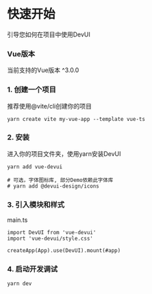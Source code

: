 # 快速开始

引导您如何在项目中使用DevUI

### Vue版本

当前支持的Vue版本 ^3.0.0

### 1. 创建一个项目

推荐使用@vite/cli创建你的项目

```
yarn create vite my-vue-app --template vue-ts
```

### 2. 安装

进入你的项目文件夹，使用yarn安装DevUI

```
yarn add vue-devui

# 可选，字体图标库, 部分Demo依赖此字体库
# yarn add @devui-design/icons
```

### 3. 引入模块和样式

main.ts

```
import DevUI from 'vue-devui'
import 'vue-devui/style.css'

createApp(App).use(DevUI).mount(#app)
```

### 4. 启动开发调试

```
yarn dev
```